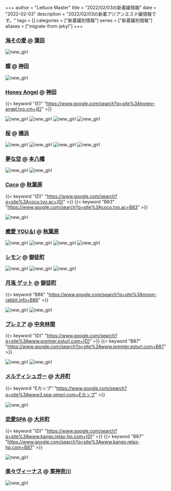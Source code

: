 +++
author = "Lettuce Master"
title = "2022/02/03の新着嬢情報"
date = "2022-02-03"
description = "2022/02/03の新着アジアンエステ嬢情報です。"
tags = []
categories = ["新着嬢別情報"]
series = ["新着嬢別情報"]
aliases = ["migrate-from-jekyl"]
+++
### [海その愛](http://sea-love-hsl.info/) @ [蒲田](/post/kamata)


![new_girl](https://i.imgur.com/TCdF4dN.jpeg)
### [蝶](http://chou-massage.work/) @ [神田](/post/kanda)


![new_girl](https://i.imgur.com/hwo3A5V.jpeg)
### [Honey Angel](https://honey-angel.tyo.cm/) @ [神田](/post/kanda)
{{< keyword "(E)" "https://www.google.com/search?q=site%3Ahoney-angel.tyo.cm+(E)" >}} 

![new_girl](https://honey-angel.tyo.cm/photos/sites/102/2022/02/2022020310193391.jpg_300X453.jpg)
![new_girl](https://honey-angel.tyo.cm/photos/sites/102/2022/02/2022020310194120.jpg_300X453.jpg)
![new_girl](https://honey-angel.tyo.cm/photos/sites/102/2022/02/202202031019490.jpg_300X453.jpg)
![new_girl](https://honey-angel.tyo.cm/photos/sites/102/2022/02/2022020310201488.jpg_300X453.jpg)
### [桜](http://salon-msg.com/) @ [横浜](/post/yokohama)


![new_girl](https://i.imgur.com/WuezUxe.jpeg)
![new_girl](https://i.imgur.com/EQtD6Kc.jpeg)
![new_girl](https://i.imgur.com/ZfugFVL.jpeg)
![new_girl](https://i.imgur.com/tH3nsjj.jpeg)
### [夢な空](http://sukisuki.mznab.com/) @ [本八幡](/post/motoyawata)


![new_girl](https://i.imgur.com/93mlOu9.gif)
![new_girl](https://i.imgur.com/lK6pRWR.jpeg)
### [Coco](https://coco.tyo.ac/) @ [秋葉原](/post/akihabara)
{{< keyword "(D)" "https://www.google.com/search?q=site%3Acoco.tyo.ac+(D)" >}} {{< keyword "B83" "https://www.google.com/search?q=site%3Acoco.tyo.ac+B83" >}} 

![new_girl](https://coco.tyo.ac/photos/sites/95/2022/02/2022020301273812.jpg_302X404.jpg)
### [癒愛 YOU＆I](http://yu-ai.work/) @ [秋葉原](/post/akihabara)


![new_girl](https://i.imgur.com/ITeEADP.jpeg)
![new_girl](https://i.imgur.com/GMhE7QS.jpeg)
![new_girl](https://i.imgur.com/60GfNm2.jpeg)
![new_girl](https://i.imgur.com/BLPXN7m.jpeg)
### [レモン](http://ueno502.galaxy.bindcloud.jp/) @ [御徒町](/post/okachimachi)


![new_girl](https://i.imgur.com/AOWvSqe.jpeg)
![new_girl](https://i.imgur.com/mN93rHM.jpeg)
![new_girl](https://i.imgur.com/7LlCgMm.jpeg)
### [月兎 ゲット](https://moon-rabbit.info/) @ [御徒町](/post/okachimachi)
{{< keyword "B86" "https://www.google.com/search?q=site%3Amoon-rabbit.info+B86" >}} 

![new_girl](https://moon-rabbit.info/staffPhoto/b20220202182329.jpg)
![new_girl](https://moon-rabbit.info/staffPhoto/s20220202182329.jpg)
### [プレミア](http://www.premier.esturl.com/) @ [中央林間](/post/chuorinkan)
{{< keyword "(D)" "https://www.google.com/search?q=site%3Awww.premier.esturl.com+(D)" >}} {{< keyword "B87" "https://www.google.com/search?q=site%3Awww.premier.esturl.com+B87" >}} 

![new_girl](https://i.imgur.com/qza3fGu.jpeg)
![new_girl](https://i.imgur.com/7yelz0D.jpeg)
### [メルティシュガー](http://www3.spa-omori.com/) @ [大井町](/post/oimachi)
{{< keyword "Eカップ" "https://www.google.com/search?q=site%3Awww3.spa-omori.com+Eカップ" >}} 

![new_girl](https://i.imgur.com/c0iqfHo.jpeg)
### [恋愛SPA](http://www.kango.relax-hp.com/) @ [大井町](/post/oimachi)
{{< keyword "(D)" "https://www.google.com/search?q=site%3Awww.kango.relax-hp.com+(D)" >}} {{< keyword "B87" "https://www.google.com/search?q=site%3Awww.kango.relax-hp.com+B87" >}} 

![new_girl](https://i.imgur.com/I8I2aht.jpeg)
### [楽々ヴィーナス](http://www.rakuraku-venus.xyz/) @ [東神奈川](/post/higashikanagawa)


![new_girl](https://i.imgur.com/X2gsDvU.jpeg)
